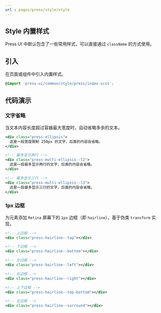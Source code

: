 ```yaml
---
url : pages/press/style/style
---
```


## Style 内置样式

Press UI 中默认包含了一些常用样式，可以直接通过 `className` 的方式使用。

## 引入

在页面或组件中引入内置样式。

```ts
@import 'press-ui/common/style/press/index.scss';
```

## 代码演示

### 文字省略

当文本内容长度超过容器最大宽度时，自动省略多余的文本。

```xml
<div class="press-ellipsis">
  这是一段宽度限制 250px 的文字，后面的内容会省略。
</div>

<!-- 最多显示两行 -->
<div class="press-multi-ellipsis--l2">
  这是一段最多显示两行的文字，后面的内容会省略。
</div>

<!-- 最多显示三行 -->
<div class="press-multi-ellipsis--l3">
  这是一段最多显示三行的文字，后面的内容会省略。
</div>
```

### 1px 边框

为元素添加 `Retina` 屏幕下的 `1px` 边框（即 `hairline`），基于伪类 `transform` 实现。

```xml
<!-- 上边框 -->
<div class="press-hairline--top"></div>

<!-- 下边框 -->
<div class="press-hairline--bottom"></div>

<!-- 左边框 -->
<div class="press-hairline--left"></div>

<!-- 右边框 -->
<div class="press-hairline--right"></div>

<!-- 上下边框 -->
<div class="press-hairline--top-bottom"></div>

<!-- 全边框 -->
<div class="press-hairline--surround"></div>
```
